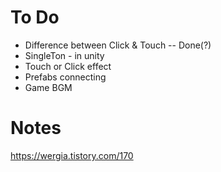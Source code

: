 # To Do

* Difference between Click & Touch -- Done(?)
* SingleTon - in unity
* Touch or Click effect
* Prefabs connecting
* Game BGM



# Notes

<https://wergia.tistory.com/170>